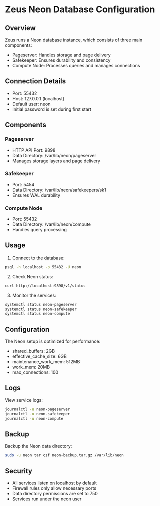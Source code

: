 # Zeus Neon Database Configuration

## Overview
Zeus runs a Neon database instance, which consists of three main components:
- Pageserver: Handles storage and page delivery
- Safekeeper: Ensures durability and consistency
- Compute Node: Processes queries and manages connections

## Connection Details
- Port: 55432
- Host: 127.0.0.1 (localhost)
- Default user: neon
- Initial password is set during first start

## Components

### Pageserver
- HTTP API Port: 9898
- Data Directory: /var/lib/neon/pageserver
- Manages storage layers and page delivery

### Safekeeper
- Port: 5454
- Data Directory: /var/lib/neon/safekeepers/sk1
- Ensures WAL durability

### Compute Node
- Port: 55432
- Data Directory: /var/lib/neon/compute
- Handles query processing

## Usage

1. Connect to the database:
```bash
psql -h localhost -p 55432 -U neon
```

2. Check Neon status:
```bash
curl http://localhost:9898/v1/status
```

3. Monitor the services:
```bash
systemctl status neon-pageserver
systemctl status neon-safekeeper
systemctl status neon-compute
```

## Configuration

The Neon setup is optimized for performance:
- shared_buffers: 2GB
- effective_cache_size: 6GB
- maintenance_work_mem: 512MB
- work_mem: 20MB
- max_connections: 100

## Logs

View service logs:
```bash
journalctl -u neon-pageserver
journalctl -u neon-safekeeper
journalctl -u neon-compute
```

## Backup

Backup the Neon data directory:
```bash
sudo -u neon tar czf neon-backup.tar.gz /var/lib/neon
```

## Security

- All services listen on localhost by default
- Firewall rules only allow necessary ports
- Data directory permissions are set to 750
- Services run under the neon user